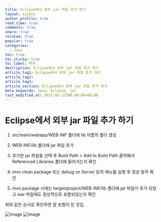 ```yaml
---
title: Eclipse에서 외부 jar 파일 추가 하기
layout: single
author_profile: true
read_time: true
comments: true
share: true
related: true
popular: true
categories:
  - Java
toc: true
toc_sticky: true
toc_label: 목차
description: Eclipse에서 외부 jar 파일 추가 하기
article_tag1: Eclipse에서 외부 jar 파일 추가 하기
article_tag2:
article_tag3:
article_section: Eclipse에서 외부 jar 파일 추가 하기
meta_keywords: Java, Eclipse, jar
last_modified_at: 2021-05-22T00:00:00+08:00
---
```


# Eclipse에서 외부 jar 파일 추가 하기

1. src/main/webapp/WEB-INF 폴더에 lib 이름의 폴더 생성

2. WEB-INF/lib 폴더에 jar 파일 추가

3. 추가한 jar 파일을 선택 후 Build Path > Add to Build Path 클릭해서 Referenced Libraries 폴더에 들어가는지 확인

4. mvn clean package 또는 debug on Server 등의 메뉴를 실행 후 정상 동작 확인

5. mvn package 시에는 target/project/WEB-INF/lib 폴더에 jar 파일이 추가 되었고 war 파일에도 정상적으로 포함되었는지 확인

위와 같은 순서로 확인하면 잘 포함이 된 것임.

![image](https://user-images.githubusercontent.com/83876951/119850169-3ef92d00-bf48-11eb-8d77-569092afae7c.png)
![image](https://user-images.githubusercontent.com/83876951/119850189-46b8d180-bf48-11eb-9288-c3540dbbb96a.png)
